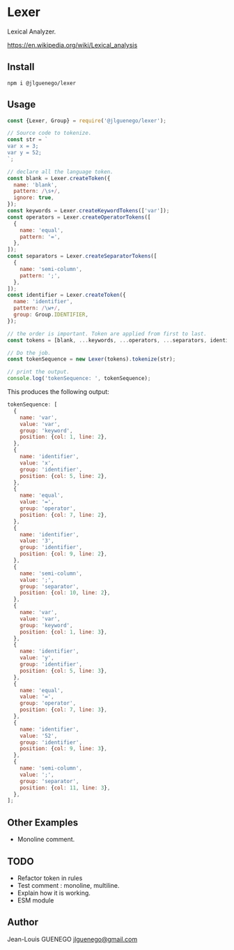 # Lexer

Lexical Analyzer.

https://en.wikipedia.org/wiki/Lexical_analysis

## Install

```
npm i @jlguenego/lexer
```

## Usage

```js
const {Lexer, Group} = require('@jlguenego/lexer');

// Source code to tokenize.
const str = `
var x = 3;
var y = 52;
`;

// declare all the language token.
const blank = Lexer.createToken({
  name: 'blank',
  pattern: /\s+/,
  ignore: true,
});
const keywords = Lexer.createKeywordTokens(['var']);
const operators = Lexer.createOperatorTokens([
  {
    name: 'equal',
    pattern: '=',
  },
]);
const separators = Lexer.createSeparatorTokens([
  {
    name: 'semi-column',
    pattern: ';',
  },
]);
const identifier = Lexer.createToken({
  name: 'identifier',
  pattern: /\w+/,
  group: Group.IDENTIFIER,
});

// the order is important. Token are applied from first to last.
const tokens = [blank, ...keywords, ...operators, ...separators, identifier];

// Do the job.
const tokenSequence = new Lexer(tokens).tokenize(str);

// print the output.
console.log('tokenSequence: ', tokenSequence);
```

This produces the following output:

```js
tokenSequence: [
  {
    name: 'var',
    value: 'var',
    group: 'keyword',
    position: {col: 1, line: 2},
  },
  {
    name: 'identifier',
    value: 'x',
    group: 'identifier',
    position: {col: 5, line: 2},
  },
  {
    name: 'equal',
    value: '=',
    group: 'operator',
    position: {col: 7, line: 2},
  },
  {
    name: 'identifier',
    value: '3',
    group: 'identifier',
    position: {col: 9, line: 2},
  },
  {
    name: 'semi-column',
    value: ';',
    group: 'separator',
    position: {col: 10, line: 2},
  },
  {
    name: 'var',
    value: 'var',
    group: 'keyword',
    position: {col: 1, line: 3},
  },
  {
    name: 'identifier',
    value: 'y',
    group: 'identifier',
    position: {col: 5, line: 3},
  },
  {
    name: 'equal',
    value: '=',
    group: 'operator',
    position: {col: 7, line: 3},
  },
  {
    name: 'identifier',
    value: '52',
    group: 'identifier',
    position: {col: 9, line: 3},
  },
  {
    name: 'semi-column',
    value: ';',
    group: 'separator',
    position: {col: 11, line: 3},
  },
];
```

## Other Examples

- Monoline comment.

## TODO

- Refactor token in rules
- Test comment : monoline, multiline.
- Explain how it is working.
- ESM module

## Author

Jean-Louis GUENEGO <jlguenego@gmail.com>
